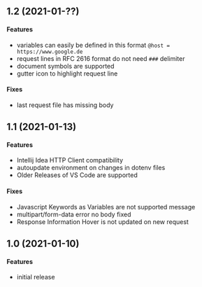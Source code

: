 ## 1.2 (2021-01-??)


#### Features
* variables can easily be defined in this format `@host = https://www.google.de`
* request lines in RFC 2616 format do not need `###` delimiter
* document symbols are supported
* gutter icon to highlight request line

#### Fixes
* last request file has missing body

## 1.1 (2021-01-13)

#### Features
* Intellij Idea HTTP Client compatibility
* autoupdate environment on changes in dotenv files
* Older Releases of VS Code are supported

#### Fixes
* Javascript Keywords as Variables are not supported message
* multipart/form-data error no body fixed
* Response Information Hover is not updated on new request

## 1.0 (2021-01-10)

#### Features
* initial release
